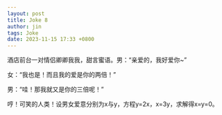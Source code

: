 ```yaml
---
layout: post
title: Joke 8
author: jin
tags: Joke
date: 2023-11-15 17:33 +0800
---
```



酒店前台一对情侣卿卿我我，甜言蜜语。男：“亲爱的，我好爱你~”

女：“我也是！而且我的爱是你的两倍！”

男：“哇！那我就又是你的三倍呢！”

哼！可笑的人类！设男女爱意分别为x与y，方程y=2x，x=3y，求解得x=y=0。

